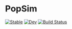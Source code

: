 # PopSim

[![Stable](https://img.shields.io/badge/docs-stable-blue.svg)](https://ArndtLab.github.io/PopSim.jl/stable/)
[![Dev](https://img.shields.io/badge/docs-dev-blue.svg)](https://ArndtLab.github.io/PopSim.jl/dev/)
[![Build Status](https://github.com/ArndtLab/PopSim.jl/actions/workflows/CI.yml/badge.svg?branch=main)](https://github.com/ArndtLab/PopSim.jl/actions/workflows/CI.yml?query=branch%3Amain)
